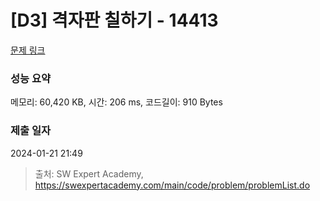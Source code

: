 # [D3] 격자판 칠하기 - 14413 

[문제 링크](https://swexpertacademy.com/main/code/problem/problemDetail.do?contestProbId=AYEXgKnKKg0DFARx) 

### 성능 요약

메모리: 60,420 KB, 시간: 206 ms, 코드길이: 910 Bytes

### 제출 일자

2024-01-21 21:49



> 출처: SW Expert Academy, https://swexpertacademy.com/main/code/problem/problemList.do